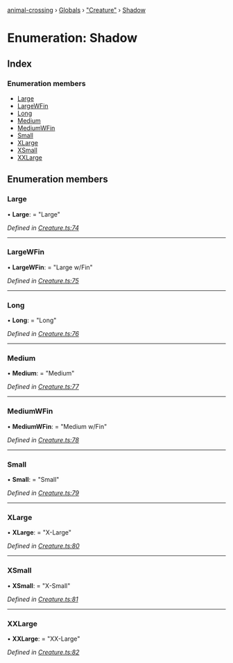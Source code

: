 [animal-crossing](../README.md) › [Globals](../globals.md) › ["Creature"](../modules/_creature_.md) › [Shadow](_creature_.shadow.md)

# Enumeration: Shadow

## Index

### Enumeration members

* [Large](_creature_.shadow.md#large)
* [LargeWFin](_creature_.shadow.md#largewfin)
* [Long](_creature_.shadow.md#long)
* [Medium](_creature_.shadow.md#medium)
* [MediumWFin](_creature_.shadow.md#mediumwfin)
* [Small](_creature_.shadow.md#small)
* [XLarge](_creature_.shadow.md#xlarge)
* [XSmall](_creature_.shadow.md#xsmall)
* [XXLarge](_creature_.shadow.md#xxlarge)

## Enumeration members

###  Large

• **Large**: = "Large"

*Defined in [Creature.ts:74](https://github.com/Norviah/animal-crossing/blob/95a2959/module/types/Creature.ts#L74)*

___

###  LargeWFin

• **LargeWFin**: = "Large w/Fin"

*Defined in [Creature.ts:75](https://github.com/Norviah/animal-crossing/blob/95a2959/module/types/Creature.ts#L75)*

___

###  Long

• **Long**: = "Long"

*Defined in [Creature.ts:76](https://github.com/Norviah/animal-crossing/blob/95a2959/module/types/Creature.ts#L76)*

___

###  Medium

• **Medium**: = "Medium"

*Defined in [Creature.ts:77](https://github.com/Norviah/animal-crossing/blob/95a2959/module/types/Creature.ts#L77)*

___

###  MediumWFin

• **MediumWFin**: = "Medium w/Fin"

*Defined in [Creature.ts:78](https://github.com/Norviah/animal-crossing/blob/95a2959/module/types/Creature.ts#L78)*

___

###  Small

• **Small**: = "Small"

*Defined in [Creature.ts:79](https://github.com/Norviah/animal-crossing/blob/95a2959/module/types/Creature.ts#L79)*

___

###  XLarge

• **XLarge**: = "X-Large"

*Defined in [Creature.ts:80](https://github.com/Norviah/animal-crossing/blob/95a2959/module/types/Creature.ts#L80)*

___

###  XSmall

• **XSmall**: = "X-Small"

*Defined in [Creature.ts:81](https://github.com/Norviah/animal-crossing/blob/95a2959/module/types/Creature.ts#L81)*

___

###  XXLarge

• **XXLarge**: = "XX-Large"

*Defined in [Creature.ts:82](https://github.com/Norviah/animal-crossing/blob/95a2959/module/types/Creature.ts#L82)*
